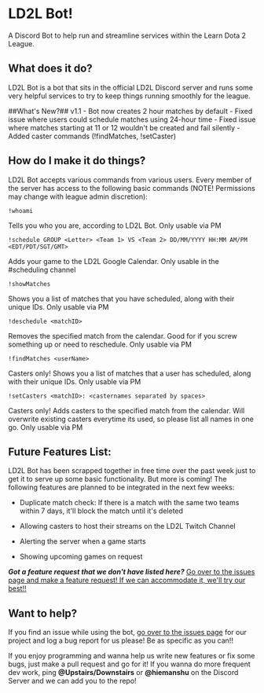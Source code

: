# LD2L Bot!
A Discord Bot to help run and streamline services within the Learn Dota 2 League. 


## What does it do? ##
LD2L Bot is a bot that sits in the official LD2L Discord server and runs some very helpful services to try to keep things running smoothly for the league.

##What's New?##
    v1.1
    - Bot now creates 2 hour matches by default
    - Fixed issue where users could schedule matches using 24-hour time
    - Fixed issue where matches starting at 11 or 12 wouldn't be created and fail silently
    - Added caster commands (!findMatches, !setCaster)

## How do I make it do things? ##
LD2L Bot accepts various commands from various users.  Every member of the server has access to the following basic commands (NOTE!  Permissions may change with league admin discretion):

    !whoami

Tells you who you are, according to LD2L Bot. Only usable via PM

    !schedule GROUP <Letter> <Team 1> VS <Team 2> DD/MM/YYYY HH:MM AM/PM <EDT/PDT/SGT/GMT>
Adds your game to the LD2L Google Calendar.  Only usable in the #scheduling channel

    !showMatches
Shows you a list of matches that you have scheduled, along with their unique IDs.  Only usable via PM

    !deschedule <matchID>
Removes the specified match from the calendar.  Good for if you screw something up or need to reschedule.  Only usable via PM

    !findMatches <userName>
Casters only!  Shows you a list of matches that a user has scheduled, along with their unique IDs.  Only usable via PM

    !setCasters <matchID>: <casternames separated by spaces>
Casters only!  Adds casters to the specified match from the calendar.  Will overwrite existing casters everytime its used, so please list all names in one go.  Only usable via PM

## Future Features List: ##
LD2L Bot has been scrapped together in free time over the past week just to get it to serve up some basic functionality.  But more is coming!  The following features are planned to be integrated in the next few weeks:

- Duplicate match check: If there is a match with the same two teams within 7 days, it'll block the match until it's deleted

- Allowing casters to host their streams on the LD2L Twitch Channel

- Alerting the server when a game starts

- Showing upcoming games on request

***Got a feature request that we don't have listed here?***
[Go over to the issues page and make a feature request!  If we can accommodate it, we'll try our best!!](https://github.com/ammuench/ld2l-discord-bot/issues)

## Want to help? ##
If you find an issue while using the bot, [go over to the issues page](https://github.com/ammuench/ld2l-discord-bot/issues) for our project and log a bug report for us please!  Be as specific as you can!!

If you enjoy programming and wanna help us write new features or fix some bugs, just make a pull request and go for it!  If you wanna do more frequent dev work, ping **@Upstairs/Downstairs** or **@hiemanshu** on the Discord Server and we can add you to the repo!

